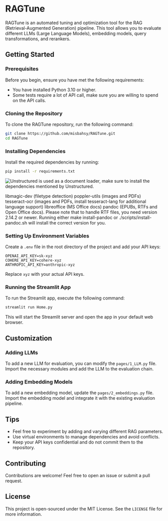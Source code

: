 # RAGTune

RAGTune is an automated tuning and optimization tool for the RAG (Retrieval-Augmented Generation) pipeline. This tool allows you to evaluate different LLMs (Large Language Models), embedding models, query transformations, and rerankers.

## Getting Started

### Prerequisites

Before you begin, ensure you have met the following requirements:
- You have installed Python 3.10 or higher.
- Some tests require a lot of API call, make sure you are willing to spend on the API calls.

### Cloning the Repository

To clone the RAGTune repository, run the following command:

```bash
git clone https://github.com/misbahsy/RAGTune.git
cd RAGTune
```

### Installing Dependencies

Install the required dependencies by running:

```bash
pip install -r requirements.txt
```

![Unstructured](https://www.unstructured.io/) is used as a document loader, make sure to install the dependencies mentioned by Unstructured.

libmagic-dev (filetype detection)
poppler-utils (images and PDFs)
tesseract-ocr (images and PDFs, install tesseract-lang for additional language support)
libreoffice (MS Office docs)
pandoc (EPUBs, RTFs and Open Office docs). Please note that to handle RTF files, you need version 2.14.2 or newer. Running either make install-pandoc or ./scripts/install-pandoc.sh will install the correct version for you.

### Setting Up Environment Variables

Create a `.env` file in the root directory of the project and add your API keys:

```plaintext
OPENAI_API_KEY=sk-xyz
COHERE_API_KEY=cohere-xyz
ANTHROPIC_API_KEY=anthropic-xyz
```

Replace `xyz` with your actual API keys.

### Running the Streamlit App

To run the Streamlit app, execute the following command:

```bash
streamlit run Home.py
```

This will start the Streamlit server and open the app in your default web browser.

## Customization

### Adding LLMs

To add a new LLM for evaluation, you can modify the `pages/1_LLM.py` file. Import the necessary modules and add the LLM to the evaluation chain.

### Adding Embedding Models

To add a new embedding model, update the `pages/2_embeddings.py` file. Import the embedding model and integrate it with the existing evaluation pipeline.

## Tips

- Feel free to experiment by adding and varying different RAG parameters.
- Use virtual environments to manage dependencies and avoid conflicts.
- Keep your API keys confidential and do not commit them to the repository.

## Contributing

Contributions are welcome! Feel free to open an issue or submit a pull request.

## License

This project is open-sourced under the MIT License. See the `LICENSE` file for more information.

